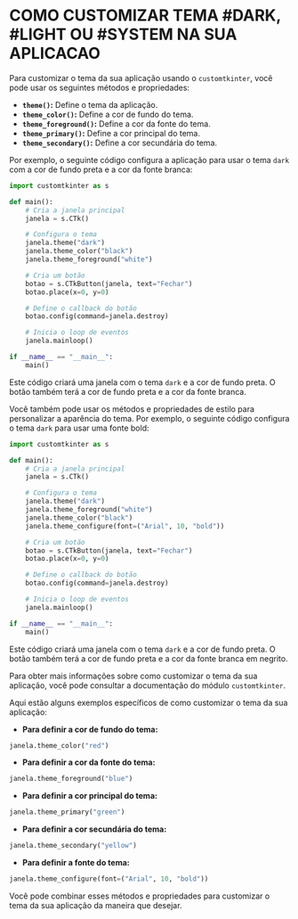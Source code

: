 # COMO CUSTOMIZAR TEMA #DARK, #LIGHT OU #SYSTEM NA SUA APLICACAO 
Para customizar o tema da sua aplicação usando o `customtkinter`, você pode usar os seguintes métodos e propriedades:

* **`theme()`:** Define o tema da aplicação.
* **`theme_color()`:** Define a cor de fundo do tema.
* **`theme_foreground()`:** Define a cor da fonte do tema.
* **`theme_primary()`:** Define a cor principal do tema.
* **`theme_secondary()`:** Define a cor secundária do tema.

Por exemplo, o seguinte código configura a aplicação para usar o tema `dark` com a cor de fundo preta e a cor da fonte branca:

```python
import customtkinter as s

def main():
    # Cria a janela principal
    janela = s.CTk()

    # Configura o tema
    janela.theme("dark")
    janela.theme_color("black")
    janela.theme_foreground("white")

    # Cria um botão
    botao = s.CTkButton(janela, text="Fechar")
    botao.place(x=0, y=0)

    # Define o callback do botão
    botao.config(command=janela.destroy)

    # Inicia o loop de eventos
    janela.mainloop()

if __name__ == "__main__":
    main()
```

Este código criará uma janela com o tema `dark` e a cor de fundo preta. O botão também terá a cor de fundo preta e a cor da fonte branca.

Você também pode usar os métodos e propriedades de estilo para personalizar a aparência do tema. Por exemplo, o seguinte código configura o tema `dark` para usar uma fonte bold:

```python
import customtkinter as s

def main():
    # Cria a janela principal
    janela = s.CTk()

    # Configura o tema
    janela.theme("dark")
    janela.theme_foreground("white")
    janela.theme_color("black")
    janela.theme_configure(font=("Arial", 10, "bold"))

    # Cria um botão
    botao = s.CTkButton(janela, text="Fechar")
    botao.place(x=0, y=0)

    # Define o callback do botão
    botao.config(command=janela.destroy)

    # Inicia o loop de eventos
    janela.mainloop()

if __name__ == "__main__":
    main()
```

Este código criará uma janela com o tema `dark` e a cor de fundo preta. O botão também terá a cor de fundo preta e a cor da fonte branca em negrito.

Para obter mais informações sobre como customizar o tema da sua aplicação, você pode consultar a documentação do módulo `customtkinter`.

Aqui estão alguns exemplos específicos de como customizar o tema da sua aplicação:

* **Para definir a cor de fundo do tema:**

```python
janela.theme_color("red")
```

* **Para definir a cor da fonte do tema:**

```python
janela.theme_foreground("blue")
```

* **Para definir a cor principal do tema:**

```python
janela.theme_primary("green")
```

* **Para definir a cor secundária do tema:**

```python
janela.theme_secondary("yellow")
```

* **Para definir a fonte do tema:**

```python
janela.theme_configure(font=("Arial", 10, "bold"))
```

Você pode combinar esses métodos e propriedades para customizar o tema da sua aplicação da maneira que desejar.